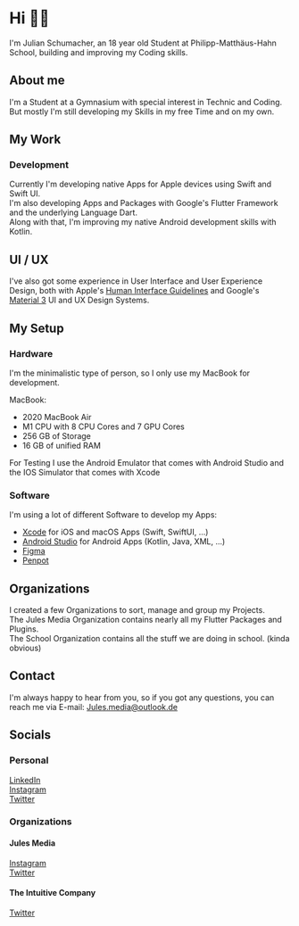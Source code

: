 # Hi 👋🏼

I'm Julian Schumacher, an 18 year old Student at Philipp-Matthäus-Hahn School, building and improving my
Coding skills.


## About me

I'm a Student at a Gymnasium with special interest in Technic and Coding. \
But mostly I'm still developing my Skills in my free Time and on my own.


## My Work

### Development

Currently I'm developing native Apps for Apple devices using Swift and Swift UI. \
I'm also developing Apps and Packages with Google's Flutter Framework and the underlying Language Dart. \
Along with that, I'm improving my native Android development skills with Kotlin.

## UI / UX

I've also got some experience in User Interface and User Experience Design, both with Apple's [Human Interface Guidelines](https://developer.apple.com/design/human-interface-guidelines/guidelines/overview/) and Google's [Material 3](https://m3.material.io) UI and UX Design Systems.



## My Setup

### Hardware

I'm the minimalistic type of person, so I only use my MacBook for development.  

MacBook:
- 2020 MacBook Air
- M1 CPU with 8 CPU Cores and 7 GPU Cores
- 256 GB of Storage
- 16 GB of unified RAM

For Testing I use the Android Emulator that comes with Android Studio and the IOS Simulator that comes with Xcode


### Software

I'm using a lot of different Software to develop my Apps:
- [Xcode](https://developer.apple.com/xcode/) for iOS and macOS Apps (Swift, SwiftUI, ...)
- [Android Studio](https://developer.android.com/studio) for Android Apps (Kotlin, Java, XML, ...)
- [Figma](https://www.figma.com)
- [Penpot](https://penpot.app)


## Organizations

I created a few Organizations to sort, manage and group my Projects. \
The Jules Media Organization contains nearly all my Flutter Packages and Plugins. \
The School Organization contains all the stuff we are doing in school. (kinda obvious)


## Contact

I'm always happy to hear from you, so if you got any questions, you can reach me via E-mail: Jules.media@outlook.de


## Socials

### Personal

[LinkedIn](https://www.linkedin.com/in/julian-schumacher-b6005021a/) \
[Instagram](https://www.instagram.com/julessh05/) \
[Twitter](https://twitter.com/julessh05)

### Organizations

#### Jules Media

[Instagram](https://www.instagram.com/jules.media) \
[Twitter](https://twitter.com/jules_media)

#### The Intuitive Company

[Twitter](https://twitter.com/theintuitivecom)

